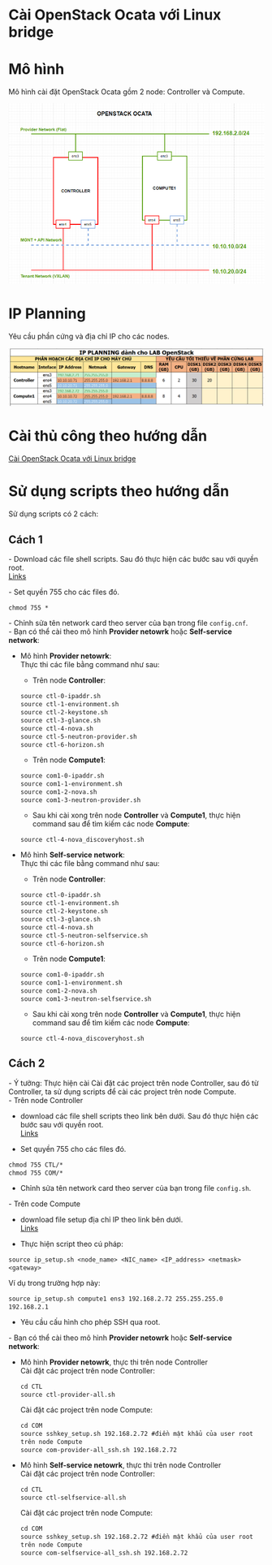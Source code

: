 # Cài OpenStack Ocata với Linux bridge

# Mô hình
Mô hình cài đặt OpenStack Ocata gồm 2 node: Controller và Compute.

<img src="images/mo_hinh.png" />

# IP Planning
Yêu cầu phần cứng và địa chỉ IP cho các nodes.

<img src="images/ip_planning.png" />


# Cài thủ công theo hướng dẫn
[Cài OpenStack Ocata với Linux bridge](docs/Install_OPS_with_Linuxbridge.md)


# Sử dụng scripts theo hướng dẫn
Sử dụng scripts có 2 cách:  
## Cách 1
\- Download các file shell scripts. Sau đó thực hiện các bước sau với quyền root.  
[Links](scripts)

\- Set quyền 755 cho các files đó.  
```
chmod 755 *
```

\- Chỉnh sửa tên network card theo server của bạn trong file `config.cnf`.  
\- Bạn có thể cài theo mô hình **Provider netowrk** hoặc **Self-service network**:  
- Mô hình **Provider netowrk**:  
Thực thi các file bằng command như sau:  
  - Trên node **Controller**:  
  ```
  source ctl-0-ipaddr.sh
  source ctl-1-environment.sh
  source ctl-2-keystone.sh
  source ctl-3-glance.sh
  source ctl-4-nova.sh
  source ctl-5-neutron-provider.sh
  source ctl-6-horizon.sh
  ```

  - Trên node **Compute1**:  
  ```
  source com1-0-ipaddr.sh
  source com1-1-environment.sh
  source com1-2-nova.sh
  source com1-3-neutron-provider.sh
  ```

  - Sau khi cài xong trên node **Controller** và **Compute1**, thực hiện command sau để tìm kiếm các node **Compute**:  
  ```
  source ctl-4-nova_discoveryhost.sh
  ```

- Mô hình **Self-service network**:  
Thực thi các file bằng command như sau:  
  - Trên node **Controller**:  
  ```
  source ctl-0-ipaddr.sh
  source ctl-1-environment.sh
  source ctl-2-keystone.sh
  source ctl-3-glance.sh
  source ctl-4-nova.sh
  source ctl-5-neutron-selfservice.sh
  source ctl-6-horizon.sh
  ```

  - Trên node **Compute1**:  
  ```
  source com1-0-ipaddr.sh
  source com1-1-environment.sh
  source com1-2-nova.sh
  source com1-3-neutron-selfservice.sh
  ```

  - Sau khi cài xong trên node **Controller** và **Compute1**, thực hiện command sau để tìm kiếm các node **Compute**:  
  ```
  source ctl-4-nova_discoveryhost.sh
  ```

## Cách 2
\- Ý tưởng: Thực hiện cài Cài đặt các project trên node Controller, sau đó từ Controller, ta sử dụng scripts để cài các project trên node Compute.   
\- Trên node Controller  
  - download các file shell scripts theo link bên dưới. Sau đó thực hiện các bước sau với quyền root.  
[Links](scripts_ssh)

  - Set quyền 755 cho các files đó.  
```
chmod 755 CTL/*
chmod 755 COM/*
```

  - Chỉnh sửa tên network card theo server của bạn trong file `config.sh`.  

\- Trên code Compute
  - download file setup địa chỉ IP theo link bên dưới.  
[Links](scripts_ssh/COM/ip_setup.sh)

  - Thực hiện script theo cú pháp:  
  ```
  source ip_setup.sh <node_name> <NIC_name> <IP_address> <netmask> <gateway>
  ```

  Ví dụ trong trường hợp này:  
  ```
  source ip_setup.sh compute1 ens3 192.168.2.72 255.255.255.0 192.168.2.1
  ```
  
  - Yêu cầu cấu hình cho phép SSH qua root.  

\- Bạn có thể cài theo mô hình **Provider netowrk** hoặc **Self-service network**:  
  - Mô hình **Provider netowrk**, thực thi trên node Controller  
    Cài đặt các project trên node Controller:  
    ```
    cd CTL
    source ctl-provider-all.sh
    ```
    
    Cài đặt các project trên node Compute:
    ```
    cd COM
    source sshkey_setup.sh 192.168.2.72 #điền mật khẩu của user root trên node Compute
    source com-provider-all_ssh.sh 192.168.2.72
    ```

  - Mô hình **Self-service netowrk**, thực thi trên node Controller  
    Cài đặt các project trên node Controller:  
    ```
    cd CTL
    source ctl-selfservice-all.sh
    ```
    
    Cài đặt các project trên node Compute:
    ```
    cd COM
    source sshkey_setup.sh 192.168.2.72 #điền mật khẩu của user root trên node Compute
    source com-selfservice-all_ssh.sh 192.168.2.72
    ```


















